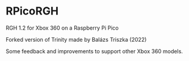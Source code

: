 # RPicoRGH
RGH 1.2 for Xbox 360 on a Raspberry Pi Pico

Forked version of Trinity made by Balázs Triszka (2022)

Some feedback and improvements to support other Xbox 360 models.

